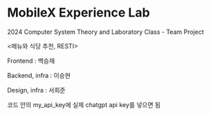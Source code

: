 # MobileX Experience Lab

2024 Computer System Theory and Laboratory Class - Team Project

<메뉴와 식당 추천, RESTI>

Frontend : 백승재

Backend, infra : 이승현

Design, infra : 서희준

코드 안의 my_api_key에 실제 chatgpt api key를 넣으면 됨
